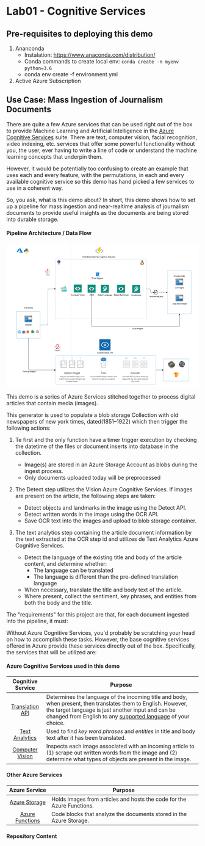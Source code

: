 # Lab01 - Cognitive Services

## Pre-requisites to deploying this demo

1. Ananconda
    - Instalation: https://www.anaconda.com/distribution/
    - Conda commands to create local env: ```conda create -n myenv python=3.6```
    - conda env create -f environment.yml
2. Active Azure Subscription

## Use Case: Mass Ingestion of Journalism Documents

There are quite a few Azure services that can be used right out of the box to provide Machine Learning and Artificial Intelligence in the [Azure Cognitive Services](https://azure.microsoft.com/en-us/services/cognitive-services/) suite. There are text, computer vision, facial recognition, video indexing, etc. services that offer some powerful functionality without you, the user, ever having to write a line of code or understand the machine learning concepts that underpin them.

However, it would be potentially too confusing to create an example that uses each and every feature, with the permutations, in each and every available cognitive service so this demo has hand picked a few services to use in a coherent way.

So, you ask, what is this demo about? In short, this demo shows how to set up a pipeline for mass ingestion and near-realtime analysis of journalism documents to provide useful insights as the documents are being stored into durable storage.

#### Pipeline Architecture / Data Flow

![Architecture](../readme/Imagen1.png)

This demo is a series of Azure Services stitched together to process digital articles that contain media (images).

This generator is used to populate a blob storage Collection with old newspapers of new york times, dated(1851–1922) which then trigger the following actions:

1. Te first and the only function have a timer trigger execution by checking the datetime of the files or document inserts into database in the collection.
    - Image(s) are stored in an Azure Storage Account as blobs during the ingest process.
    - Only documents uploaded today will be preprocessed

2. The Detect step utilizes the Vision Azure Cognitive Services. If images are present on the article, the following steps are taken:
    - Detect objects and landmarks in the image using the Detect API.
    - Detect written words in the image using the OCR API.
    - Save OCR text into the images and upload to blob storage container.

3. The text analytics step containing the article document information by the text extracted at the OCR step id and utilizes de Text Analytics Azure Cognitive Services.
    - Detect the language of the existing title and body of the article content, and determine whether:
        - The language can be translated
        - The language is different than the pre-defined translation language
    - When necessary, translate the title and body text of the article.
    - Where present, collect the sentiment, key phrases, and entities from both the body and the title.

The "requirements" for this project are that, for each document ingested into the pipeline, it must:

Without Azure Cognitive Services, you'd probably be scratching your head on how to accomplish these tasks. However, the base cognitive services offered in Azure provide these services directly out of the box. Specifically, the services that will be utilized are:

#### Azure Cognitive Services used in this demo

Cognitive Service | Purpose
:---------------------:| ---
[Translation API](https://azure.microsoft.com/en-us/services/cognitive-services/translator-text-api/) | Determines the language of the incoming title and body, when present, then translates them to English. However, the target language is just another input and can be changed from English to any [supported language](https://docs.microsoft.com/en-us/azure/cognitive-services/translator/reference/v3-0-languages) of your choice.
[Text Analytics](https://azure.microsoft.com/en-us/services/cognitive-services/text-analytics/) | Used to find <i>key word phrases</i> and <i>entities</i> in title and body text after it has been translated.
[Computer Vision](https://azure.microsoft.com/en-us/services/cognitive-services/computer-vision/)|Inspects each image associated with an incoming article to (1) scrape out written words from the image and (2) determine what types of objects are present in the image.

#### Other Azure Services

Azure Service | Purpose
:---------------------:| ---
[Azure Storage](https://azure.microsoft.com/en-us/services/storage/)|Holds images from articles and hosts the code for the Azure Functions.
[Azure Functions](https://azure.microsoft.com/en-us/try/app-service/)|Code blocks that analyze the documents stored in the Azure Storage.

#### Repository Content
